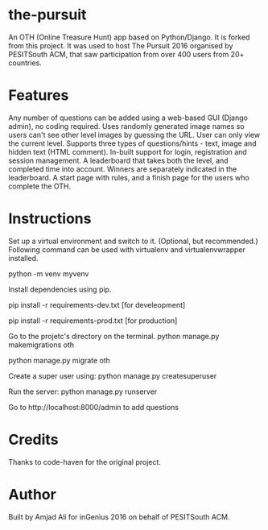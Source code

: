 # the-pursuit

An OTH (Online Treasure Hunt) app based on Python/Django. It is forked from this project. It was used to host The Pursuit 2016 organised by PESITSouth ACM, that saw participation from over 400 users from 20+ countries.

# Features
Any number of questions can be added using a web-based GUI (Django admin), no coding required.
Uses randomly generated image names so users can't see other level images by guessing the URL.
User can only view the current level.
Supports three types of questions/hints - text, image and hidden text (HTML comment).
In-built support for login, registration and session management.
A leaderboard that takes both the level, and completed time into account.
Winners are separately indicated in the leaderboard.
A start page with rules, and a finish page for the users who complete the OTH.

# Instructions
Set up a virtual environment and switch to it. (Optional, but recommended.) Following command can be used with virtualenv and virtualenvwrapper installed.

python -m venv myvenv

Install dependencies using pip.

pip install -r requirements-dev.txt [for develeopment]

pip install -r requirements-prod.txt [for production]

Go to the projetc's directory on the terminal.
python manage.py makemigrations oth

python manage.py migrate oth

Create a super user using:
python manage.py createsuperuser <username>
  
 Run the server:
 python manage.py runserver
 
 Go to http://localhost:8000/admin to add questions
 
# Credits
Thanks to code-haven for the original project.

# Author
Built by Amjad Ali for inGenius 2016 on behalf of PESITSouth ACM.
 
 
